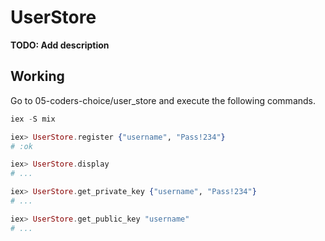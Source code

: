 # UserStore

**TODO: Add description**


## Working

Go to 05-coders-choice/user_store and execute the following commands.
~~~ elixir
iex -S mix

iex> UserStore.register {"username", "Pass!234"}
# :ok

iex> UserStore.display
# ...

iex> UserStore.get_private_key {"username", "Pass!234"}
# ...

iex> UserStore.get_public_key "username"
# ...
  
~~~